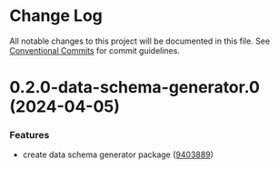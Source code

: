 # Change Log

All notable changes to this project will be documented in this file.
See [Conventional Commits](https://conventionalcommits.org) for commit guidelines.

# 0.2.0-data-schema-generator.0 (2024-04-05)

### Features

- create data schema generator package ([9403889](https://github.com/aws-amplify/amplify-category-api/commit/940388988d70df29f0b20fed87d380ad63c2718f))
